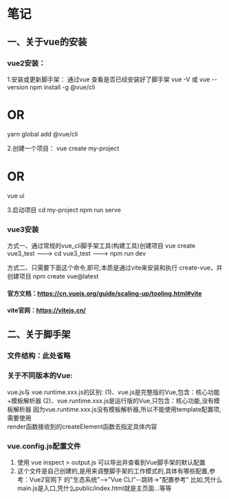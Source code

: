 # 笔记

## 一、关于vue的安装
### vue2安装：
1.安装或更新脚手架： 通过vue 查看是否已经安装好了脚手架 vue -V 或 vue --version
npm install -g @vue/cli
# OR
yarn global add @vue/cli

2.创建一个项目：
vue create my-project
# OR
vue ui

3.启动项目
cd my-project
npm run serve

### vue3安装
方式一、通过常规的vue_cli脚手架工具(构建工具)创建项目
   vue create vue3_test  ---> cd vue3_test ---> npm run dev

方式二、只需要下面这个命令,即可;本质是通过vite来安装和执行 create-vue，并创建项目
   npm create vue@latest

#### 官方文档：https://cn.vuejs.org/guide/scaling-up/tooling.html#vite
#### vite官网：https://vitejs.cn/



## 二、关于脚手架
### 文件结构：此处省略

### 关于不同版本的Vue:
  vue.js与 vue.runtime.xxx.js的区别:
  (1)、vue.js是完整版的Vue,包含：核心功能+模板解析器
  (2)、vue.runtime.xxx.js是运行版的Vue,只包含：核心功能,没有模板解析器
  因为vue.runtime.xxx.js没有模板解析器,所以不能使用template配置项,需要使用  
  render函数接收到的createElement函数去指定具体内容

### vue.config.js配置文件
  1. 使用 vue inspect > output.js 可以导出并查看到Vue脚手架的默认配置
  2. 这个文件是自己创建的,是用来调整脚手架的工作模式的,具体有哪些配置,参考：Vue2官网下 
     的"生态系统"-->"Vue CLI"--跳转->"配置参考"
     比如,凭什么main.js是入口,凭什么public/index.html就是主页面...等等

